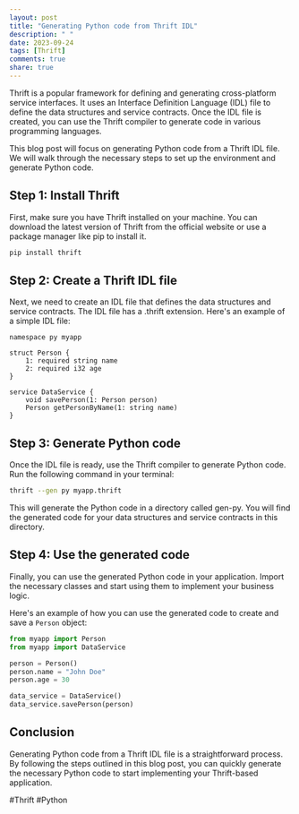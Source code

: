 ```yaml
---
layout: post
title: "Generating Python code from Thrift IDL"
description: " "
date: 2023-09-24
tags: [Thrift]
comments: true
share: true
---
```


Thrift is a popular framework for defining and generating cross-platform service interfaces. It uses an Interface Definition Language (IDL) file to define the data structures and service contracts. Once the IDL file is created, you can use the Thrift compiler to generate code in various programming languages.

This blog post will focus on generating Python code from a Thrift IDL file. We will walk through the necessary steps to set up the environment and generate Python code.

## Step 1: Install Thrift

First, make sure you have Thrift installed on your machine. You can download the latest version of Thrift from the official website or use a package manager like pip to install it.

```bash
pip install thrift
```

## Step 2: Create a Thrift IDL file

Next, we need to create an IDL file that defines the data structures and service contracts. The IDL file has a .thrift extension. Here's an example of a simple IDL file:

```thrift
namespace py myapp

struct Person {
    1: required string name
    2: required i32 age
}

service DataService {
    void savePerson(1: Person person)
    Person getPersonByName(1: string name)
}
```

## Step 3: Generate Python code

Once the IDL file is ready, use the Thrift compiler to generate Python code. Run the following command in your terminal:

```bash
thrift --gen py myapp.thrift
```

This will generate the Python code in a directory called gen-py. You will find the generated code for your data structures and service contracts in this directory.

## Step 4: Use the generated code

Finally, you can use the generated Python code in your application. Import the necessary classes and start using them to implement your business logic.

Here's an example of how you can use the generated code to create and save a `Person` object:

```python
from myapp import Person
from myapp import DataService

person = Person()
person.name = "John Doe"
person.age = 30

data_service = DataService()
data_service.savePerson(person)
```

## Conclusion

Generating Python code from a Thrift IDL file is a straightforward process. By following the steps outlined in this blog post, you can quickly generate the necessary Python code to start implementing your Thrift-based application.

#Thrift #Python